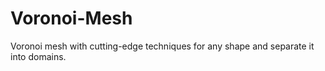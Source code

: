 # Voronoi-Mesh
Voronoi mesh with cutting-edge techniques for any shape and separate it into domains.
